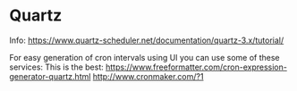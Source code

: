 # Quartz

Info: https://www.quartz-scheduler.net/documentation/quartz-3.x/tutorial/

For easy generation of cron intervals using UI you can use some of these services:
This is the best: https://www.freeformatter.com/cron-expression-generator-quartz.html
http://www.cronmaker.com/?1

